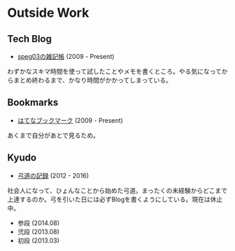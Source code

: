 # Outside Work

## Tech Blog

* [speg03の雑記帳](https://tech.sp3.dev) (2009 - Present)

わずかなスキマ時間を使って試したことやメモを書くところ。やる気になってからまとめ終わるまで、かなり時間がかかってしまっている。

## Bookmarks

* [はてなブックマーク](https://b.hatena.ne.jp/speg03/bookmark) (2009 - Present)

あくまで自分があとで見るため。

## Kyudo

* [弓道の記録](https://kyudo.sp3.dev) (2012 - 2016)

社会人になって、ひょんなことから始めた弓道。まったくの未経験からどこまで上達するのか。弓を引いた日には必ずBlogを書くようにしている。現在は休止中。

* 参段 (2014.08)
* 弐段 (2013.08)
* 初段 (2013.03)
